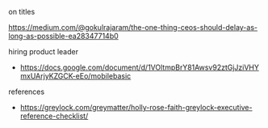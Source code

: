 on titles

https://medium.com/@gokulrajaram/the-one-thing-ceos-should-delay-as-long-as-possible-ea28347714b0


hiring product leader
- https://docs.google.com/document/d/1VOltmpBrY81Awsv92ztGjJziVHYmxUArjyKZGCK-eEo/mobilebasic


references 
- https://greylock.com/greymatter/holly-rose-faith-greylock-executive-reference-checklist/